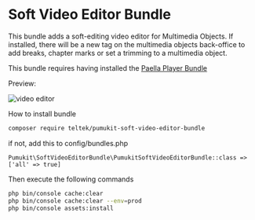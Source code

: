 # Soft Video Editor Bundle

This bundle adds a soft-editing video editor for Multimedia Objects. If installed, there will be a new tag on the multimedia objects back-office to add breaks, chapter marks or set a trimming to a multimedia object.

This bundle requires having installed the [Paella Player Bundle](https://github.com/teltek/PumukitPaellaPlayerBundle)

Preview:

![video editor](Resources/video_doc.jpg)

How to install bundle
```bash
composer require teltek/pumukit-soft-video-editor-bundle
```

if not, add this to config/bundles.php

```
Pumukit\SoftVideoEditorBundle\PumukitSoftVideoEditorBundle::class => ['all' => true]
```

Then execute the following commands

```bash
php bin/console cache:clear
php bin/console cache:clear --env=prod
php bin/console assets:install
```

